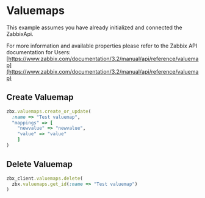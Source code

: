 # Valuemaps

This example assumes you have already initialized and connected the ZabbixApi.

For more information and available properties please refer to the Zabbix API documentation for Users:
[https://www.zabbix.com/documentation/3.2/manual/api/reference/valuemap](https://www.zabbix.com/documentation/3.2/manual/api/reference/valuemap)

## Create Valuemap
```ruby
zbx.valuemaps.create_or_update(
  :name => "Test valuemap",
  "mappings" => [
    "newvalue" => "newvalue",
    "value" => "value"
	]
)
```

## Delete Valuemap
```ruby
zbx_client.valuemaps.delete(
  zbx.valuemaps.get_id(:name => "Test valuemap")
)
```